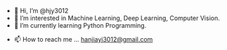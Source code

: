 - 👋 Hi, I’m @hjy3012
- 👀 I’m interested in Machine Learning, Deep Learning, Computer Vision.
- 🌱 I’m currently learning Python Programming.
<!--- - 💞️ I’m looking to collaborate on ... --->
- 📫 How to reach me ... hanjiayi3012@gmail.com

<!---
hjy3012/hjy3012 is a ✨ special ✨ repository because its `README.md` (this file) appears on your GitHub profile.
You can click the Preview link to take a look at your changes.
--->

